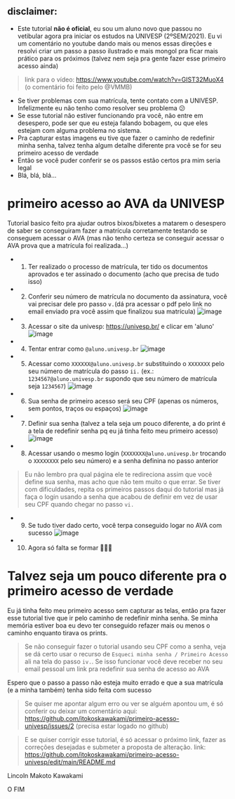 ## disclaimer:
- Este tutorial **não é oficial**, eu sou um aluno novo que passou no vetibular agora pra iniciar os estudos na UNIVESP (2ºSEM/2021). Eu vi um comentário no youtube dando mais ou menos essas direções e resolvi criar um passo a passo ilustrado e mais mongol pra ficar mais prático para os próximos (talvez nem seja pra gente fazer esse primeiro acesso ainda)
> link para o vídeo: https://www.youtube.com/watch?v=GIST32MuoX4 (o comentário foi feito pelo @VMMB)
- Se tiver problemas com sua matrícula, tente contato com a UNIVESP. Infelizmente eu não tenho como resolver seu problema 😕
- Se esse tutorial não estiver funcionando pra você, não entre em desespero, pode ser que eu esteja falando bobagem, ou que eles estejam com alguma problema no sistema.
- Pra capturar estas imagens eu tive que fazer o caminho de redefinir minha senha, talvez tenha algum detalhe diferente pra você se for seu primeiro acesso de verdade
- Então se você puder conferir se os passos estão certos pra mim seria legal
- Blá, blá, blá...

# primeiro acesso ao AVA da UNIVESP
Tutorial basico feito pra ajudar outros bixos/bixetes a matarem o desespero de saber se conseguiram fazer a matrícula corretamente testando se conseguem acessar o AVA (mas não tenho certeza se conseguir acessar o AVA prova que a matrícula foi realizada...)

- 1) Ter realizado o processo de matrícula, ter tido os documentos aprovados e ter assinado o documento (acho que precisa de tudo isso)

- 2) Conferir seu número de matrícula no documento da assinatura, você vai precisar dele pro passo `v.`(dá pra acessar o pdf pelo link no email enviado pra você assim que finalizou sua matrícula)
![image](https://user-images.githubusercontent.com/83545404/127586131-55337890-919e-48c1-a178-46d7bfd39508.png)

- 3) Acessar o site da univesp: https://univesp.br/ e clicar em 'aluno' 
![image](https://user-images.githubusercontent.com/83545404/127585497-d6de1e1f-2c01-441a-b9e7-6ad0952040e3.png)

- 4) Tentar entrar como `@aluno.univesp.br`
![image](https://user-images.githubusercontent.com/83545404/127586300-d3868f3d-7c08-4eea-ac9b-eaf7582ff3c6.png)

- 5) Acessar como `XXXXXX@aluno.univesp.br` substituindo o `XXXXXXX` pelo seu número de matrícula do passo `ii.` (ex.: `1234567@aluno.univesp.br` supondo que seu número de matrícula seja `1234567`)
![image](https://user-images.githubusercontent.com/83545404/127588070-e35514ee-9a1e-4619-872b-7caa3d27b504.png)

- 6) Sua senha de primeiro acesso será seu CPF (apenas os números, sem pontos, traços ou espaços)
![image](https://user-images.githubusercontent.com/83545404/127588198-59bb3173-f2a7-4f5b-b978-5c15953a51f7.png)

- 7) Definir sua senha (talvez a tela seja um pouco diferente, a do print é a tela de redefinir senha pq eu já tinha feito meu primeiro acesso)
![image](https://user-images.githubusercontent.com/83545404/127587452-85b52768-2a13-40f8-9470-0cc165f25335.png)

- 8) Acessar usando o mesmo login (`XXXXXXX@aluno.univesp.br` trocando o `XXXXXXXX` pelo seu número) e a senha definina no passo anterior

>Eu não lembro pra qual página ele te redireciona assim que você define sua senha, mas acho que não tem muito o que errar. Se tiver com dificuldades, repita os primeiros passos daqui do tutorial mas já faça o login usando a senha que acabou de definir em vez de usar seu CPF quando chegar no passo `vi.`

- 9) Se tudo tiver dado certo, você terpa conseguido logar no AVA com sucesso
![image](https://user-images.githubusercontent.com/83545404/127588404-d31f6ac6-50ec-4194-9fbe-4ada547ac123.png)

- 10) Agora só falta se formar 🎉🎉🎉

# Talvez seja um pouco diferente pra o primeiro acesso de verdade
Eu já tinha feito meu primeiro acesso sem capturar as telas, então pra fazer esse tutorial tive que ir pelo caminho de redefinir minha senha. Se minha memória estiver boa eu devo ter conseguido refazer mais ou menos o caminho enquanto tirava os prints.

>Se não conseguir fazer o tutorial usando seu CPF como a senha, veja se dá certo usar o recurso de `Esqueci minha senha / Primeiro Acesso` ali na tela do passo `iv.`. Se isso funcionar você deve receber no seu email pessoal um link pra redefinir sua senha de acesso ao AVA

Espero que o passo a passo não esteja muito errado e que a sua matrícula (e a minha também) tenha sido feita com sucesso

>Se quiser me apontar algum erro ou ver se alguém apontou um, é só conferir ou deixar um comentário aqui: https://github.com/itokoskawakami/primeiro-acesso-univesp/issues/2 (precisa estar logado no github)

>E se quiser corrigir esse tutorial, é só acessar o próximo link, fazer as correções desejadas e submeter a proposta de alteração. link: https://github.com/itokoskawakami/primeiro-acesso-univesp/edit/main/README.md

Lincoln Makoto Kawakami

O FIM
